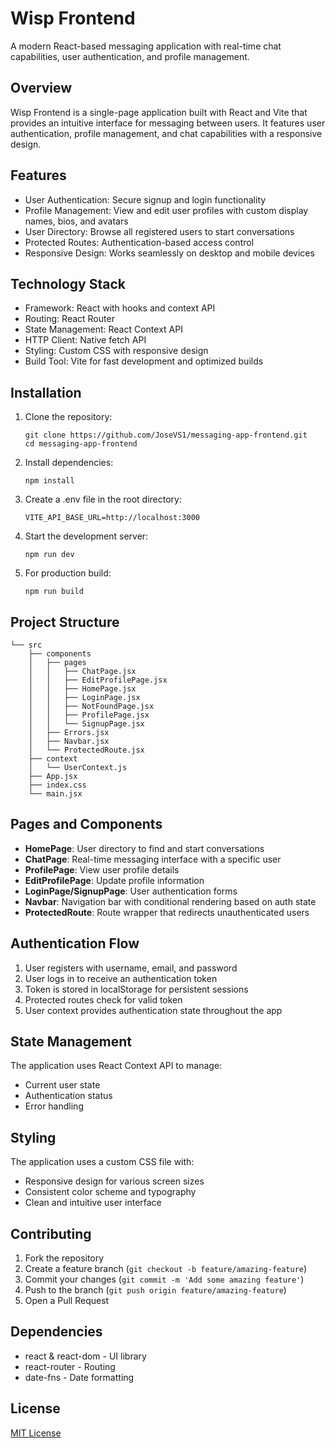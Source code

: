 # Wisp Frontend
A modern React-based messaging application with real-time chat capabilities, user authentication, and profile management.

## Overview
Wisp Frontend is a single-page application built with React and Vite that provides an intuitive interface for messaging between users. It features user authentication, profile management, and chat capabilities with a responsive design.

## Features
- User Authentication: Secure signup and login functionality
- Profile Management: View and edit user profiles with custom display names, bios, and avatars
- User Directory: Browse all registered users to start conversations
- Protected Routes: Authentication-based access control
- Responsive Design: Works seamlessly on desktop and mobile devices

## Technology Stack
- Framework: React with hooks and context API
- Routing: React Router
- State Management: React Context API
- HTTP Client: Native fetch API
- Styling: Custom CSS with responsive design
- Build Tool: Vite for fast development and optimized builds

## Installation
1. Clone the repository:
   ```
   git clone https://github.com/JoseVS1/messaging-app-frontend.git
   cd messaging-app-frontend
   ```

2. Install dependencies:
   ```
   npm install
   ```

3. Create a .env file in the root directory:
   ```
   VITE_API_BASE_URL=http://localhost:3000
   ```

4. Start the development server:
   ```
   npm run dev
   ```

5. For production build:
   ```
   npm run build
   ```

## Project Structure
```
└── src
    ├── components
    │   ├── pages
    │   │   ├── ChatPage.jsx
    │   │   ├── EditProfilePage.jsx
    │   │   ├── HomePage.jsx
    │   │   ├── LoginPage.jsx
    │   │   ├── NotFoundPage.jsx
    │   │   ├── ProfilePage.jsx
    │   │   └── SignupPage.jsx
    │   ├── Errors.jsx
    │   ├── Navbar.jsx
    │   └── ProtectedRoute.jsx
    ├── context
    │   └── UserContext.js
    ├── App.jsx
    ├── index.css
    └── main.jsx
```

## Pages and Components
- **HomePage**: User directory to find and start conversations
- **ChatPage**: Real-time messaging interface with a specific user
- **ProfilePage**: View user profile details
- **EditProfilePage**: Update profile information
- **LoginPage/SignupPage**: User authentication forms
- **Navbar**: Navigation bar with conditional rendering based on auth state
- **ProtectedRoute**: Route wrapper that redirects unauthenticated users

## Authentication Flow
1. User registers with username, email, and password
2. User logs in to receive an authentication token
3. Token is stored in localStorage for persistent sessions
4. Protected routes check for valid token
5. User context provides authentication state throughout the app

## State Management
The application uses React Context API to manage:
- Current user state
- Authentication status
- Error handling

## Styling
The application uses a custom CSS file with:
- Responsive design for various screen sizes
- Consistent color scheme and typography
- Clean and intuitive user interface

## Contributing
1. Fork the repository
2. Create a feature branch (`git checkout -b feature/amazing-feature`)
3. Commit your changes (`git commit -m 'Add some amazing feature'`)
4. Push to the branch (`git push origin feature/amazing-feature`)
5. Open a Pull Request

## Dependencies
- react & react-dom - UI library
- react-router - Routing
- date-fns - Date formatting

## License
[MIT License](LICENSE)
